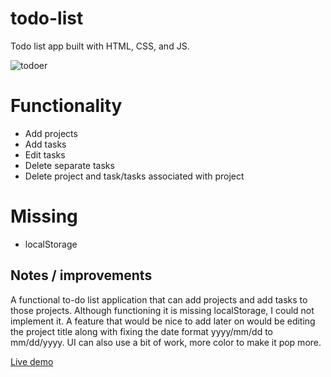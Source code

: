 # todo-list
Todo list app built with HTML, CSS, and JS.

![todoer](https://github.com/DataMoshing/todo-list/assets/55223157/21f5cc20-6534-4841-bd1c-c098106ccff3)

# Functionality
* Add projects
* Add tasks
* Edit tasks
* Delete separate tasks
* Delete project and task/tasks associated with project

# Missing
* localStorage

## Notes / improvements
A functional to-do list application that can add projects and add tasks to those projects. Although functioning it is missing localStorage, I could not implement it.
A feature that would be nice to add later on would be editing the project title along with fixing the date format yyyy/mm/dd to mm/dd/yyyy. UI can also use a bit of work,
more color to make it pop more.

[Live demo](https://datamoshing.github.io/todo-list/)
